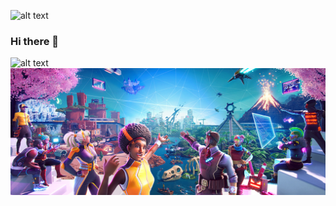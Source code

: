 ![alt text](http://performancecomms.com/wp-content/uploads/2021/08/Metaverse-image-one.jpg)

### Hi there 👋

![alt text](https://lisasbalcony.com/wp-content/uploads/2018/03/Hi-there.png)
![my_image](meta.jpeg)

<!--
**akeryan/akeryan** is a ✨ _special_ ✨ repository because its `README.md` (this file) appears on your GitHub profile.

Here are some ideas to get you started:

- 🔭 I’m currently working on ...
- 🌱 I’m currently learning ...
- 👯 I’m looking to collaborate on ...
- 🤔 I’m looking for help with ...
- 💬 Ask me about ...
- 📫 How to reach me: ...
- 😄 Pronouns: ...
- ⚡ Fun fact: ...
--> 
